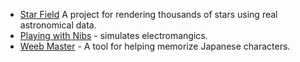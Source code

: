 * [Star Field](https://github.com/piratesjustar/starfield)  A project for rendering thousands of stars using real astronomical data.
* [Playing with Nibs](https://github.com/playingwithnibs/playingwithnibs) - simulates electromangics.
* [Weeb Master](https://github.com/azoor-guy/WeebMaster) - A tool for helping memorize Japanese characters.
